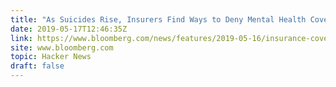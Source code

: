 ```yaml
---
title: "As Suicides Rise, Insurers Find Ways to Deny Mental Health Coverage"
date: 2019-05-17T12:46:35Z
link: https://www.bloomberg.com/news/features/2019-05-16/insurance-covers-mental-health-but-good-luck-using-it?utm_medium=RSS&utm_source=hune
site: www.bloomberg.com
topic: Hacker News
draft: false
---
```

